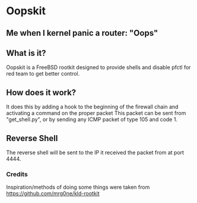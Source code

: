 # Oopskit
## Me when I kernel panic a router: "Oops"

## What is it?
Oopskit is a FreeBSD rootkit designed to provide shells and disable pfctl for red team to get better control.

## How does it work?
It does this by adding a hook to the beginning of the firewall chain and activating a command on the proper packet
This packet can be sent from "get_shell.py", or by sending any ICMP packet of type 105 and code 1.

## Reverse Shell
The reverse shell will be sent to the IP it received the packet from at port 4444.

### Credits
Inspiration/methods of doing some things were taken from https://github.com/mrg0ne/kld-rootkit